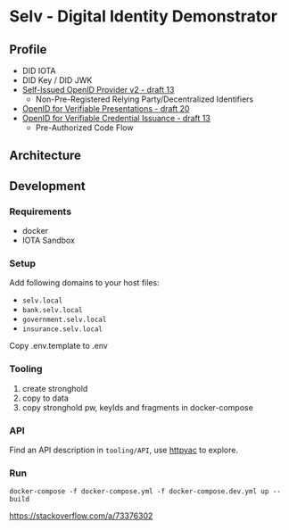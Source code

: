 # Selv - Digital Identity Demonstrator

## Profile
- DID IOTA
- DID Key / DID JWK
- [Self-Issued OpenID Provider v2 - draft 13](https://openid.net/specs/openid-connect-self-issued-v2-1_0.html)
    - Non-Pre-Registered Relying Party/Decentralized Identifiers
- [OpenID for Verifiable Presentations - draft 20](https://openid.net/specs/openid-4-verifiable-presentations-1_0.html)
- [OpenID for Verifiable Credential Issuance - draft 13](https://openid.net/specs/openid-4-verifiable-credential-issuance-1_0.html)
    - Pre-Authorized Code Flow

## Architecture

## Development

### Requirements 
- docker
- IOTA Sandbox

### Setup
Add following domains to your host files:
- `selv.local`
- `bank.selv.local`
- `government.selv.local`
- `insurance.selv.local`

Copy .env.template to .env

### Tooling
1. create stronghold
1. copy to data
1. copy stronghold pw, keyIds and fragments in docker-compose

### API
Find an API description in `tooling/API`, use [httpyac](
https://httpyac.github.io/guide/installation_vscode.html) to explore.

### Run
`docker-compose -f docker-compose.yml -f docker-compose.dev.yml up --build`



https://stackoverflow.com/a/73376302